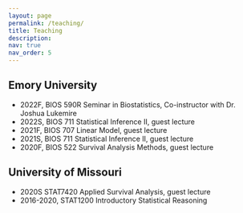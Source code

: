 ```yaml
---
layout: page
permalink: /teaching/
title: Teaching
description: 
nav: true
nav_order: 5
---
```


## Emory University
- 2022F, BIOS 590R Seminar in Biostatistics, Co-instructor with Dr. Joshua Lukemire
- 2022S, BIOS 711 Statistical Inference II, guest lecture
- 2021F, BIOS 707 Linear Model, guest lecture
- 2021S, BIOS 711 Statistical Inference II, guest lecture
- 2020F, BIOS 522 Survival Analysis Methods, guest lecture

## University of Missouri
- 2020S STAT7420 Applied Survival Analysis, guest lecture
- 2016-2020, STAT1200 Introductory Statistical Reasoning